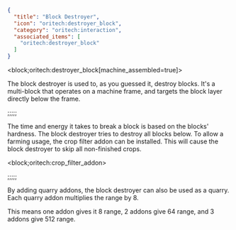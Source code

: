 ```json
{
  "title": "Block Destroyer",
  "icon": "oritech:destroyer_block",
  "category": "oritech:interaction",
  "associated_items": [
    "oritech:destroyer_block"
  ]
}
```

<block;oritech:destroyer_block[machine_assembled=true]>

The block destroyer is used to, as you guessed it, destroy blocks. It's a multi-block that operates on a machine frame, and targets the block layer directly below the frame.

;;;;;

The time and energy it takes to break a block is based on the blocks' hardness. The block destroyer tries to destroy all blocks below. To allow a farming usage, the crop filter addon can be installed.
This will cause the block destroyer to skip all non-finished crops.


<block;oritech:crop_filter_addon>

;;;;;

By adding quarry addons, the block destroyer can also be used as a quarry. Each quarry addon multiplies the range by 8. 

This means one addon gives it 8 range, 2 addons give 64 range, and 3 addons give 512 range.